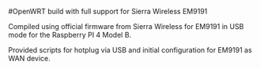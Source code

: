 #OpenWRT build with full support for Sierra Wireless EM9191

Compiled using official firmware from Sierra Wireless for EM9191 in USB mode for the Raspberry PI 4 Model B.

Provided scripts for hotplug via USB and initial configuration for EM9191 as WAN device.
